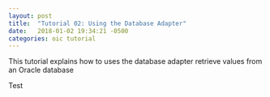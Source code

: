```yaml
---
layout: post
title:  "Tutorial 02: Using the Database Adapter"
date:   2018-01-02 19:34:21 -0500
categories: oic tutorial 
---
```

This tutorial explains how to uses the database adapter retrieve values from an Oracle database 

Test